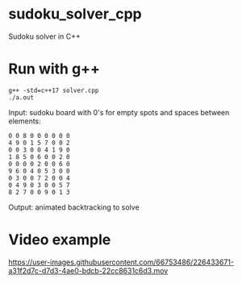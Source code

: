 # sudoku_solver_cpp
Sudoku solver in C++

# Run with g++

```
g++ -std=c++17 solver.cpp
./a.out
```

Input: sudoku board with 0's for empty spots and spaces between elements:
```
0 0 8 0 0 0 0 0 0
4 9 0 1 5 7 0 0 2
0 0 3 0 0 4 1 9 0
1 8 5 0 6 0 0 2 0
0 0 0 0 2 0 0 6 0
9 6 0 4 0 5 3 0 0
0 3 0 0 7 2 0 0 4
0 4 9 0 3 0 0 5 7
8 2 7 0 0 9 0 1 3
```

Output: animated backtracking to solve

# Video example

https://user-images.githubusercontent.com/66753486/226433671-a31f2d7c-d7d3-4ae0-bdcb-22cc8631c6d3.mov
